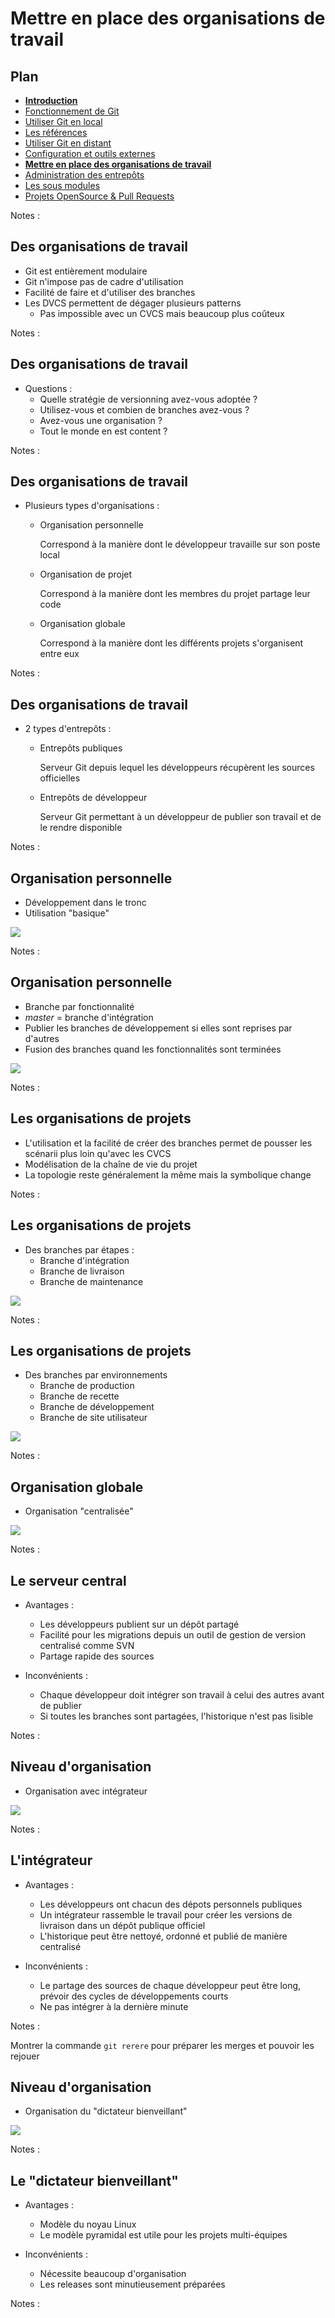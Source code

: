 # Mettre en place des organisations de travail

<!-- .slide: class="page-title" -->



## Plan

<!-- .slide: class="toc" -->

- **[Introduction](#/1)**
- [Fonctionnement de Git](#/2)
- [Utiliser Git en local](#/3)
- [Les références](#/4)
- [Utiliser Git en distant](#/5)
- [Configuration et outils externes](#/6)
- **[Mettre en place des organisations de travail](#/7)**
- [Administration des entrepôts](#/8)
- [Les sous modules](#/9)
- [Projets OpenSource & Pull Requests](#/10)

Notes :



## Des organisations de travail

- Git est entièrement modulaire
- Git n'impose pas de cadre d'utilisation
- Facilité de faire et d'utiliser des branches
- Les DVCS permettent de dégager plusieurs patterns
  - Pas impossible avec un CVCS mais beaucoup plus coûteux

Notes :



## Des organisations de travail

- Questions :
  - Quelle stratégie de versionning avez-vous adoptée ?
  - Utilisez-vous et combien de branches avez-vous ?
  - Avez-vous une organisation ?
  - Tout le monde en est content ?

Notes :



## Des organisations de travail

- Plusieurs types d'organisations :
  - Organisation personnelle

    Correspond à la manière dont le développeur travaille sur son poste local

  - Organisation de projet

    Correspond à la manière dont les membres du projet partage leur code

  - Organisation globale

    Correspond à la manière dont les différents projets s'organisent entre eux

Notes :



## Des organisations de travail

- 2 types d'entrepôts :
  - Entrepôts publiques

    Serveur Git depuis lequel les développeurs récupèrent les sources officielles

  - Entrepôts de développeur

    Serveur Git permettant à un développeur de publier son travail et de le rendre disponible

Notes :



## Organisation personnelle

- Développement dans le tronc
- Utilisation "basique"

![](bonus/ressources/images/07_mettre_en_place_organisations/personal_simple.png)

Notes :



## Organisation personnelle

- Branche par fonctionnalité
- *master* = branche d'intégration
- Publier les branches de développement si elles sont reprises par d'autres
- Fusion des branches quand les fonctionnalités sont terminées

![](bonus/ressources/images/07_mettre_en_place_organisations/personal_full.png)

Notes :



## Les organisations de projets

- L'utilisation et la facilité de créer des branches permet de pousser les scénarii plus loin qu'avec les CVCS
- Modélisation de la chaîne de vie du projet
- La topologie reste généralement la même mais la symbolique change

Notes :



## Les organisations de projets

- Des branches par étapes :
  - Branche d'intégration
  - Branche de livraison
  - Branche de maintenance

![](bonus/ressources/images/07_mettre_en_place_organisations/orga_step.png)

Notes :



## Les organisations de projets

- Des branches par environnements
  - Branche de production
  - Branche de recette
  - Branche de développement
  - Branche de site utilisateur

![](bonus/ressources/images/07_mettre_en_place_organisations/orga_env.png)

Notes :



## Organisation globale

- Organisation "centralisée"

![](bonus/ressources/images/07_mettre_en_place_organisations/centralized.png)

Notes :



## Le serveur central

- Avantages :
  - Les développeurs publient sur un dépôt partagé
  - Facilité pour les migrations depuis un outil de gestion de version centralisé comme SVN
  - Partage rapide des sources

- Inconvénients :
  - Chaque développeur doit intégrer son travail à celui des autres avant de publier
  - Si toutes les branches sont partagées, l'historique n'est pas lisible

Notes :



## Niveau d'organisation

- Organisation avec intégrateur

![](bonus/ressources/images/07_mettre_en_place_organisations/integrator.png)

Notes :



## L'intégrateur

- Avantages :
  - Les développeurs ont chacun des dépots personnels publiques
  - Un intégrateur rassemble le travail pour créer les versions de livraison dans un dépôt publique officiel
  - L'historique peut être nettoyé, ordonné et publié de manière centralisé

- Inconvénients :
  - Le partage des sources de chaque développeur peut être long, prévoir des cycles de développements courts
  - Ne pas intégrer à la dernière minute

Notes :

Montrer la commande `git rerere` pour préparer les merges et pouvoir les rejouer



## Niveau d'organisation

- Organisation du "dictateur bienveillant"

![](bonus/ressources/images/07_mettre_en_place_organisations/dictator.png)

Notes :



## Le "dictateur bienveillant"

- Avantages :
  - Modèle du noyau Linux
  - Le modèle pyramidal est utile pour les projets multi-équipes

- Inconvénients :
  - Nécessite beaucoup d'organisation
  - Les releases sont minutieusement préparées

Notes :



<!-- .slide: class="page-questions" -->

